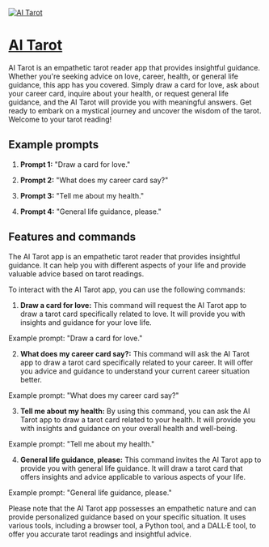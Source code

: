 [![AI Tarot](https://files.oaiusercontent.com/file-o7I30YryhFMHdQ5FrAAJCsMv?se=2123-10-16T19%3A53%3A11Z&sp=r&sv=2021-08-06&sr=b&rscc=max-age%3D31536000%2C%20immutable&rscd=attachment%3B%20filename%3D620b4795-2f2d-405f-8173-93f1bac47308.png&sig=xB9CvGD0Arl330%2BV8ONEanVeqTWLLGAOl2Si4IaIRaI%3D)](https://chat.openai.com/g/g-U2wGnqBOi-ai-tarot)

# [AI Tarot](https://chat.openai.com/g/g-U2wGnqBOi-ai-tarot)

AI Tarot is an empathetic tarot reader app that provides insightful guidance. Whether you're seeking advice on love, career, health, or general life guidance, this app has you covered. Simply draw a card for love, ask about your career card, inquire about your health, or request general life guidance, and the AI Tarot will provide you with meaningful answers. Get ready to embark on a mystical journey and uncover the wisdom of the tarot. Welcome to your tarot reading!

## Example prompts

1. **Prompt 1:** "Draw a card for love."

2. **Prompt 2:** "What does my career card say?"

3. **Prompt 3:** "Tell me about my health."

4. **Prompt 4:** "General life guidance, please."

## Features and commands

The AI Tarot app is an empathetic tarot reader that provides insightful guidance. It can help you with different aspects of your life and provide valuable advice based on tarot readings.

To interact with the AI Tarot app, you can use the following commands:

1. **Draw a card for love:** This command will request the AI Tarot app to draw a tarot card specifically related to love. It will provide you with insights and guidance for your love life.

Example prompt: "Draw a card for love."

2. **What does my career card say?:** This command will ask the AI Tarot app to draw a tarot card specifically related to your career. It will offer you advice and guidance to understand your current career situation better.

Example prompt: "What does my career card say?"

3. **Tell me about my health:** By using this command, you can ask the AI Tarot app to draw a tarot card related to your health. It will provide you with insights and guidance on your overall health and well-being.

Example prompt: "Tell me about my health."

4. **General life guidance, please:** This command invites the AI Tarot app to provide you with general life guidance. It will draw a tarot card that offers insights and advice applicable to various aspects of your life.

Example prompt: "General life guidance, please."

Please note that the AI Tarot app possesses an empathetic nature and can provide personalized guidance based on your specific situation. It uses various tools, including a browser tool, a Python tool, and a DALL·E tool, to offer you accurate tarot readings and insightful advice.